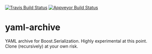 [![Travis Build Status](https://travis-ci.org/rwols/yaml-archive.svg?branch=master)](https://travis-ci.org/rwols/yaml-archive "Travis Build Status")
[![Appveyor Build Status](https://ci.appveyor.com/api/projects/status/github/rwols/yaml-archive?branch=master&svg=true)](https://ci.appveyor.com/project/rwols/yaml-archive "Appveyor Build Status")

# yaml-archive
YAML archive for Boost.Serialization. Highly experimental at this point. Clone (recursively) at your own risk.

